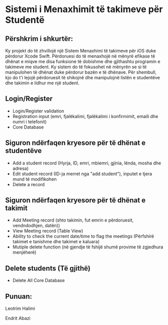 # Sistemi i Menaxhimit të takimeve për Studentë 

## Përshkrim i shkurtër:

Ky projekt do të zhvillojë një Sistem Menaxhimi të takimeve për iOS duke përdorur Xcode Swift. Përdoruesi do të menaxhojë në mënyrë efikase të dhënat e miqve me disa funksione të dobishme dhe gjithashtu programin e takimeve me student. Ky sistem do të fokusohet në mënyrën se si të manipulohen të dhënat duke përdorur bazën e të dhënave. Për shembull, kjo do t'i lejojë përdoruesit të shikojnë dhe manipulojnë listën e studentëve dhe takimin e lidhur me një student.

## Login/Register
-  Login/Register validation
-  Registration input (emri, fjalëkalimi, fjalëkalimi i konfirmimit, emaili dhe numri i telefonit)
-  Core Database

## Siguron ndërfaqen kryesore për të dhënat e studentëve
- Add a student record (Hyrja, ID, emri, mbiemri, gjinia, lënda, mosha dhe adresa)
- Edit student record (ID-ja merret nga "add student"), inputet e tjera mund të modifikohen
- Delete a record

## Siguron ndërfaqen kryesore për të dhënat e takimit
- Add Meeting record (shto takimin, fut emrin e përdoruesit, vendndodhjen, datën))
- View Meeting record (Table View)
- Ability to check the current date/time to flag the meetings (Përfshirë takimet e tanishme dhe takimet e kaluara)
- Mutiple delete function  (në gjendje të fshijë shumë provime të zgjedhura menjëherë)
 
## Delete students (Të gjithë)
- Delete All Core Database

## Punuan:
Leotrim Halimi

Endrit Abazi














































































































































































































































































































































































